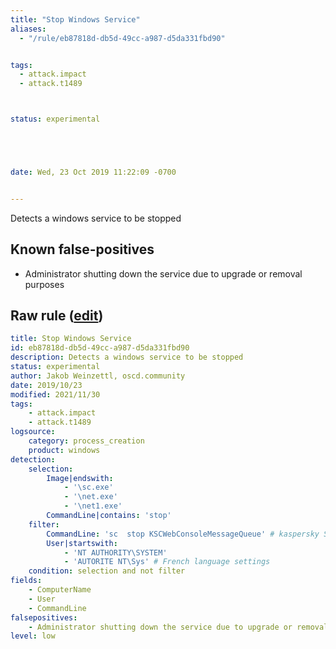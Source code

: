 ```yaml
---
title: "Stop Windows Service"
aliases:
  - "/rule/eb87818d-db5d-49cc-a987-d5da331fbd90"


tags:
  - attack.impact
  - attack.t1489



status: experimental





date: Wed, 23 Oct 2019 11:22:09 -0700


---
```


Detects a windows service to be stopped

<!--more-->


## Known false-positives

* Administrator shutting down the service due to upgrade or removal purposes




## Raw rule ([edit](https://github.com/SigmaHQ/sigma/edit/master/rules/windows/process_creation/proc_creation_win_service_stop.yml))
```yaml
title: Stop Windows Service
id: eb87818d-db5d-49cc-a987-d5da331fbd90
description: Detects a windows service to be stopped
status: experimental
author: Jakob Weinzettl, oscd.community
date: 2019/10/23
modified: 2021/11/30
tags:
    - attack.impact
    - attack.t1489
logsource:
    category: process_creation
    product: windows
detection:
    selection:
        Image|endswith:
            - '\sc.exe'
            - '\net.exe'
            - '\net1.exe'
        CommandLine|contains: 'stop'
    filter:
        CommandLine: 'sc  stop KSCWebConsoleMessageQueue' # kaspersky Security Center Web Console double space between sc and stop
        User|startswith: 
            - 'NT AUTHORITY\SYSTEM'
            - 'AUTORITE NT\Sys' # French language settings
    condition: selection and not filter
fields:
    - ComputerName
    - User
    - CommandLine
falsepositives:
    - Administrator shutting down the service due to upgrade or removal purposes
level: low

```
